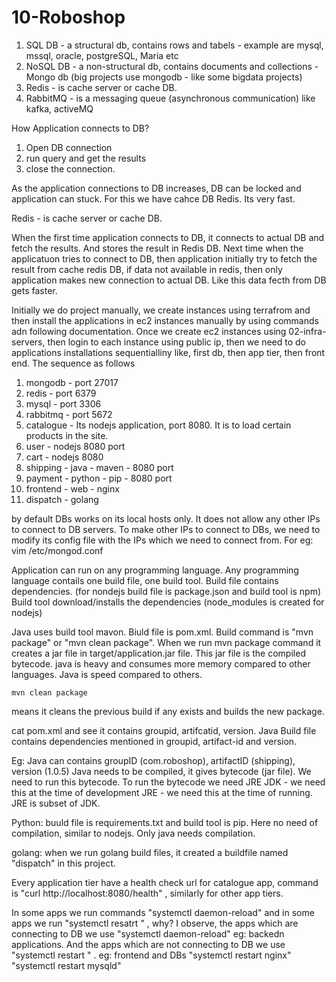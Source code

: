 # 10-Roboshop

1. SQL DB - a structural db, contains rows and tabels - example are mysql, mssql, oracle, postgreSQL, Maria etc
2. NoSQL DB - a non-structural db, contains documents and collections - Mongo db (big projects use mongodb - like some bigdata projects)
3. Redis - is cache server or cache DB.
4. RabbitMQ - is a messaging queue (asynchronous communication) like kafka, activeMQ


How Application connects to DB?
1. Open DB connection
2. run query and get the results
3. close the connection.

As the application connections to DB increases, DB can be locked and application can stuck. For this we have cahce DB Redis. Its very fast.

Redis - is cache server or cache DB. 

When the first time application connects to DB, it connects to actual DB and fetch the results. And stores the result in Redis DB. Next time when the applicatuon tries to connect to DB, then application initially try to fetch the result from cache redis DB, if data not available in redis, then only application makes new connection to actual DB. Like this data fecth from DB gets faster.


Initially we do project manually, we create instances using terrafrom and then install the applications in ec2 instances manually by using commands adn following documentation. Once we create ec2 instances using 02-infra-servers, then login to each instance using public ip, then we need to do applications installations sequentialliny like, first db, then app tier, then front end. The sequence as follows

1. mongodb - port 27017
2. redis - port 6379
3. mysql - port 3306
4. rabbitmq - port 5672
5. catalogue - Its nodejs application, port 8080. It is to load certain products in the site.
6. user - nodejs 8080 port
7. cart - nodejs 8080
8. shipping - java - maven - 8080 port
9. payment - python - pip - 8080 port
10. frontend - web - nginx
11. dispatch - golang



by default DBs works on its local hosts only. It does not allow any other IPs to connect to DB servers. To make other IPs to connect to DBs, we need to modify its config file with the IPs which we need to connect from. For eg:  vim /etc/mongod.conf

Application can run on any programming language.
Any programming language contails one build file, one build tool. Build file contains dependencies.  (for nondejs build file is package.json and build tool is npm) Build tool download/installs the dependencies (node_modules is created for nodejs)

Java uses build tool mavon. Biuld file is pom.xml. Build command is "mvn package" or "mvn clean package". When we run mvn package command it creates a jar file in target/application.jar file. This jar file is the compiled bytecode. java is heavy and consumes more memory compared to other languages. Java is speed compared to others.
```
mvn clean package
```
means it cleans the previous build if any exists and builds the new package.

cat pom.xml and see it contains groupid, artifcatid, version. Java Build file contains dependencies mentioned in groupid, artifact-id and version.

Eg: Java can contains groupID (com.roboshop), artifactID (shipping), version (1.0.5)
Java needs to be compiled, it gives bytecode (jar file). We need to run this bytecode. To run the bytecode we need JRE
JDK - we need this at the time of development
JRE - we need this at the time of running.
JRE is subset of JDK. 

Python: buuld file is requirements.txt and build tool is pip. Here no need of compilation, similar to nodejs. Only java needs compilation.

golang: when we run golang build files, it created a buildfile named "dispatch" in this project.

Every application tier have a health check url
for catalogue app,  command is "curl http://localhost:8080/health" , similarly for other app tiers.

In some apps we run commands "systemctl daemon-reload" and in some apps we run "systemctl resatrt <service-name>" , why? 
I observe, the apps which are connecting to DB we use "systemctl daemon-reload" eg: backedn applications. 
And the apps which are not connecting to DB we use "systemctl restart <service-name>" . eg: frontend and DBs
"systemctl restart nginx"
"systemctl restart mysqld"





